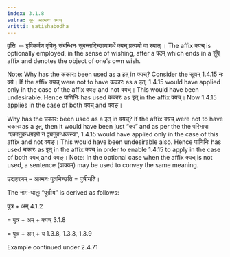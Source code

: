 ```yaml
---
index: 3.1.8
sutra: सुप आत्मनः क्यच्
vritti: satishabodha
---
```



वृत्तिः --ः इषिकर्मण एषितुः संबन्धिनः सुबन्तादिच्छायामर्थे क्यच् प्रत्ययो वा स्यात् । The affix क्यच् is optionally employed, in the sense of wishing, after a पदम् which ends in a सुँप् affix and denotes the object of one’s own wish.

Note: Why has the ककार: been used as a इत् in क्यच्? Consider the  सूत्रम् 1.4.15 नः क्ये। If the affix क्यच् were not to have ककारः as a इत्, 1.4.15 would have applied only in the case of the affix क्यङ् and not क्यच्। This would have been undesirable. Hence पाणिनिः has used ककारः as इत् in the affix क्यच्। Now 1.4.15 applies in the case of both क्यच् and क्यङ्।

Why has the चकार: been used as a इत् in क्यच्? If the affix क्यच् were not to have चकारः as a इत्, then it would have been just “क्य” and as per the the परिभाषा “एकानुबन्धग्रहणे न द्व्यनुबन्धकस्य”, 1.4.15 would have applied only in the case of this affix and not क्यङ्। This would have been undesirable also. Hence पाणिनिः has used चकारः as इत् in the affix क्यच् in order to enable 1.4.15 to apply in the case of both क्यच् and क्यङ्।
Note: In the optional case when the affix क्यच् is not used, a sentence (वाक्यम्) may be used to convey the same meaning.


उदाहरणम् – आत्मनः पुत्रमिच्छति = पुत्रीयति।


The नाम-धातुः “पुत्रीय” is derived as follows:

पुत्र + अम् 4.1.2

= पुत्र + अम् + क्यच् 3.1.8

= पुत्र + अम् + य 1.3.8, 1.3.3, 1.3.9


Example continued under 2.4.71

